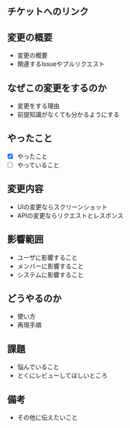 ## チケットへのリンク


## 変更の概要
* 変更の概要
* 関連するIssueやプルリクエスト

## なぜこの変更をするのか
* 変更をする理由
* 前提知識がなくても分かるようにする

## やったこと
* [x] やったこと
* [ ] やっていること

## 変更内容
* UIの変更ならスクリーンショット
* APIの変更ならリクエストとレスポンス

## 影響範囲
* ユーザに影響すること
* メンバーに影響すること
* システムに影響すること

## どうやるのか
* 使い方
* 再現手順

## 課題
* 悩んでいること
* とくにレビューしてほしいところ

## 備考
* その他に伝えたいこと
